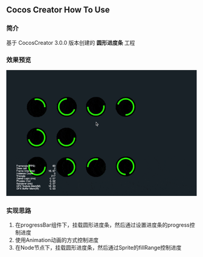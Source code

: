 ## Cocos Creator How To Use

### 简介

基于 CocosCreator 3.0.0 版本创建的 **圆形进度条** 工程

### 效果预览
![image](../../gif/202203/2022030563.gif)

### 实现思路
1. 在progressBar组件下，挂载圆形进度条，然后通过设置进度条的progress控制进度
2. 使用Animation动画的方式控制进度
3. 在Node节点下，挂载圆形进度条，然后通过Sprite的fillRange控制进度